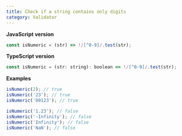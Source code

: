 ```yaml
---
title: Check if a string contains only digits
category: Validator
---
```


**JavaScript version**

```js
const isNumeric = (str) => !/[^0-9]/.test(str);
```

**TypeScript version**

```js
const isNumeric = (str: string): boolean => !/[^0-9]/.test(str);
```

**Examples**

```js
isNumeric(2); // true
isNumeric('23'); // true
isNumeric('00123'); // true

isNumeric('1.23'); // false
isNumeric('-Infinity'); // false
isNumeric('Infinity'); // false
isNumeric('NaN'); // false
```
